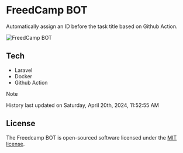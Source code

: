 # FreedCamp BOT

Automatically assign an ID before the task title based on Github Action.

![FreedCamp BOT](https://repository-images.githubusercontent.com/737932867/7d34798b-2680-471c-b089-a78a718d3d6a)

## Tech

- Laravel
- Docker
- Github Action

> [!NOTE]  
> History last updated on Saturday, April 20th, 2024, 11:52:55 AM

## License

The Freedcamp BOT is open-sourced software licensed under the [MIT license](https://opensource.org/licenses/MIT).
